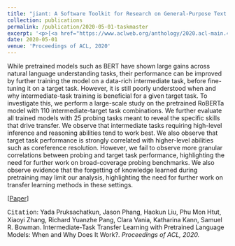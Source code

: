 ```yaml
---
title: "jiant: A Software Toolkit for Research on General-Purpose Text Understanding Models"
collection: publications
permalink: /publication/2020-05-01-taskmaster
excerpt: '<p>[<a href="https://www.aclweb.org/anthology/2020.acl-main.467/" style="color:#51ADC8;">Paper</a>] - <a href="/publication/2020-05-01-taskmaster" style="color:#51ADC8;">Abstract</a><br /><span style="font-family:Courier New">Citation</span>: Yada Pruksachatkun, Jason Phang, Haokun Liu, Phu Mon Htut, Xiaoyi Zhang, Richard Yuanzhe Pang, Clara Vania, Katharina Kann, Samuel R. Bowman. <u>Intermediate-Task Transfer Learning with Pretrained Language Models: When and Why Does It Work?</u>. <i>Proceedings of ACL, 2020.</i></p>'
date: 2020-05-01
venue: 'Proceedings of ACL, 2020'
---
```


While pretrained models such as BERT have shown large gains across natural language understanding tasks, their performance can be improved by further training the model on a data-rich intermediate task, before fine-tuning it on a target task. However, it is still poorly understood when and why intermediate-task training is beneficial for a given target task. To investigate this, we perform a large-scale study on the pretrained RoBERTa model with 110 intermediate-target task combinations. We further evaluate all trained models with 25 probing tasks meant to reveal the specific skills that drive transfer. We observe that intermediate tasks requiring high-level inference and reasoning abilities tend to work best. We also observe that target task performance is strongly correlated with higher-level abilities such as coreference resolution. However, we fail to observe more granular correlations between probing and target task performance, highlighting the need for further work on broad-coverage probing benchmarks. We also observe evidence that the forgetting of knowledge learned during pretraining may limit our analysis, highlighting the need for further work on transfer learning methods in these settings. 

[<a href="https://www.aclweb.org/anthology/2020.acl-main.467/">Paper</a>]

<span style="font-family:Courier New">Citation</span>: Yada Pruksachatkun, Jason Phang, Haokun Liu, Phu Mon Htut, Xiaoyi Zhang, Richard Yuanzhe Pang, Clara Vania, Katharina Kann, Samuel R. Bowman. Intermediate-Task Transfer Learning with Pretrained Language Models: When and Why Does It Work?</u>. <i>Proceedings of ACL, 2020.</i> 